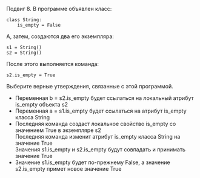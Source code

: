 

Подвиг 8. В программе объявлен класс:
```
class String:
    is_empty = False
```

А, затем, создаются два его экземпляра:

```
s1 = String()
s2 = String()
```

После этого выполняется команда:

```
s2.is_empty = True
```

Выберите верные утверждения, связанные с этой программой.


+ Переменная b = s2.is_empty будет ссылаться на локальный атрибут is_empty объекта s2  
+ Переменная a = s1.is_empty будет ссылаться на атрибут is_empty класса String  
+ Последняя команда создаст локальное свойство is_empty со значением True в экземпляре s2  
Последняя команда изменит атрибут is_empty класса String на значение True  
Значения s1.is_empty и s2.is_empty будут совпадать и принимать значение True  
+ Значение s1.is_empty будет по-прежнему False, а значение s2.is_empty примет новое значение True  
